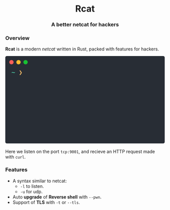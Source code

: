 <div align="center">

# Rcat
### A better netcat for hackers

</div>

### Overview

__Rcat__ is a modern _netcat_ written in Rust, packed with features for hackers.

<img src="images/rcat_curl.svg">

Here we listen on the port `tcp:9001`, and recieve an HTTP request made with `curl`.

### Features

* A syntax similar to netcat:
    - `-l` to listen.
    - `-u` for udp.
* Auto __upgrade__ of __Reverse shell__ with `--pwn`.
* Support of __TLS__ with `-t` or `--tls`.